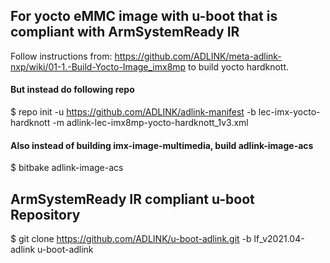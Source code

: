## For yocto eMMC image with u-boot that is compliant with ArmSystemReady IR

Follow instructions from: https://github.com/ADLINK/meta-adlink-nxp/wiki/01-1.-Build-Yocto-Image_imx8mp
to build yocto hardknott.

#### But instead do following repo

$ repo init -u https://github.com/ADLINK/adlink-manifest -b lec-imx-yocto-hardknott -m adlink-lec-imx8mp-yocto-hardknott_1v3.xml

#### Also instead of building imx-image-multimedia, build adlink-image-acs

$ bitbake adlink-image-acs

## ArmSystemReady IR compliant u-boot Repository

$ git clone https://github.com/ADLINK/u-boot-adlink.git -b lf_v2021.04-adlink u-boot-adlink

